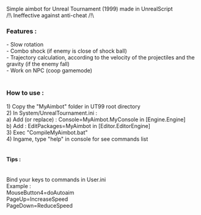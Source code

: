 Simple aimbot for Unreal Tournament (1999) made in UnrealScript <br />
/!\ Ineffective against anti-cheat /!\


<h3>Features : </h3>
- Slow rotation<br />
- Combo shock (if enemy is close of shock ball)<br />
- Trajectory calculation, according to the velocity of the projectiles and the gravity (if the enemy fall)<br />
- Work on NPC (coop gamemode)<br />
<br />
<h3>How to use :</h3>
1) Copy the "MyAimbot" folder in UT99 root directory <br />
2) In System/UnrealTournament.ini :<br />
a) Add (or replace) : Console=MyAimbot.MyConsole in [Engine.Engine] <br />
b) Add : EditPackages=MyAimbot in [Editor.EditorEngine] <br />
3) Exec "CompileMyAimbot.bat" <br />
4) Ingame, type "help" in console for see commands list <br /> <br />

<h4>Tips :</h4> <br />
Bind your keys to commands in User.ini <br />
Example : <br />
MouseButton4=doAutoaim <br />
PageUp=IncreaseSpeed <br />
PageDown=ReduceSpeed
